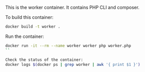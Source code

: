 This is the worker container. It contains PHP CLI and composer.


To build this container:
```sh
docker build -t worker .
```

Run the container:
```sh
docker run -it --rm --name worker worker php worker.php
``

Check the status of the container:
docker logs $(docker ps | grep worker | awk '{ print $1 }')